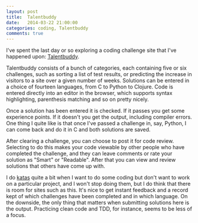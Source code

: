 ```yaml
---
layout: post
title:  Talentbuddy
date:   2014-03-22 21:00:00
categories: coding, Talentbuddy
comments: true
---
```

I've spent the last day or so exploring a coding challenge site that I've happened upon: <a href="http://www.talentbuddy.co" />Talentbuddy</a>.

Talentbuddy consists of a bunch of categories, each containing five or six challenges, such as sorting a list of test results, or predicting the increase in visitors to a site over a given number of weeks. Solutions can be entered in a choice of fourteen languages, from C to Python to Clojure. Code is entered directly into an editor in the browser, which supports syntax highlighting, parenthesis matching and so on pretty nicely.

Once a solution has been entered it is checked. If it passes you get some experience points. If it doesn't you get the output, including compiler errors. One thing I quite like is that once I've passed a challenge in, say, Python, I can come back and do it in C and both solutions are saved.

After clearing a challenge, you can choose to post it for code review. Selecting to do this makes your code viewable by other people who have completed the challenge, and they can leave comments or rate your solution as "Smart" or "Readable". After that you can view and review solutions that others have come up with.

I do <a href="http://codingdojo.org/cgi-bin/index.pl?KataCatalogue">katas</a> quite a bit when I want to do some coding but don't want to work on a particular project, and I won't stop doing them, but I do think that there is room for sites such as this. It's nice to get instant feedback and a record kept of which challenges have been completed and in which language. On the downside, the only thing that matters when submitting solutions here is the output. Practicing clean code and TDD, for instance, seems to be less of a focus.
